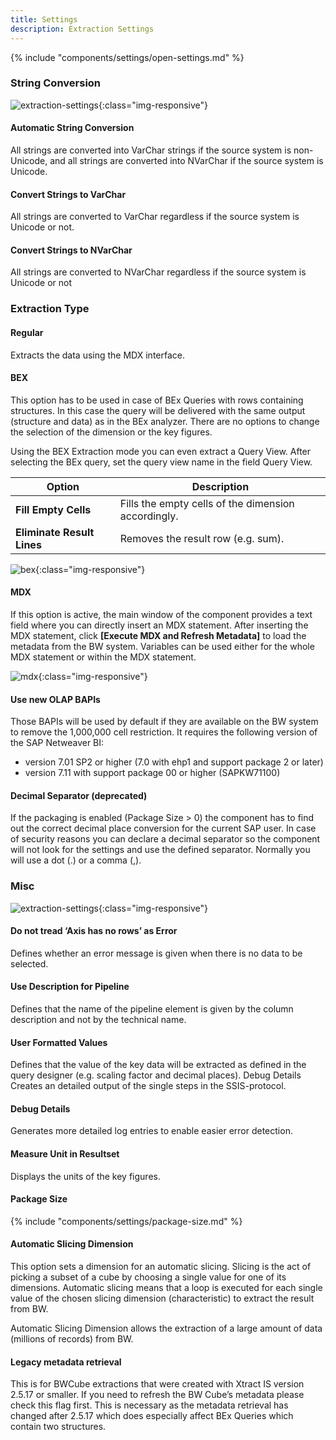 ```yaml
---
title: Settings
description: Extraction Settings
---
```


{% include "components/settings/open-settings.md"  %}

### String Conversion

![extraction-settings](../../assets/images/documentation/components/bwcube/xis/settings.png){:class="img-responsive"}

#### Automatic String Conversion
All strings are converted into VarChar strings if the source system is non-Unicode, and all strings are converted into NVarChar if the source system is Unicode.

#### Convert Strings to VarChar
All strings are converted to VarChar regardless if the source system is Unicode or not.

#### Convert Strings to NVarChar
All strings are converted to NVarChar regardless if the source system is Unicode or not

### Extraction Type

#### Regular
Extracts the data using the MDX interface.

#### BEX
This option has to be used in case of BEx Queries with rows containing structures. 
In this case the query will be delivered with the same output (structure and data) as in the BEx analyzer. 
There are no options to change the selection of the dimension or the key figures.

Using the BEX Extraction mode you can even extract a Query View. After selecting the BEx query, set the query view name in the field Query View.

| Option | Description |
|--------|-------------|
| **Fill Empty Cells** | Fills the empty cells of the dimension accordingly. |
| **Eliminate Result Lines** | Removes the result row (e.g. sum). |

![bex](../../assets/images/documentation/components/bwcube/xis/bex.png){:class="img-responsive"}

#### MDX 
If this option is active, the main window of the component provides a text field where you can directly insert an MDX statement.
After inserting the MDX statement, click **[Execute MDX and Refresh Metadata]** to load the metadata from the BW system.
Variables can be used either for the whole MDX statement or within the MDX statement.

![mdx](../../assets/images/documentation/components/bwcube/xis/mdx.png){:class="img-responsive"}

#### Use new OLAP BAPIs
Those BAPIs will be used by default if they are available on the BW system to remove the 1,000,000 cell restriction. 
It requires the following version of the SAP Netweaver BI:
- version 7.01 SP2 or higher (7.0 with ehp1 and support package 2 or later)
- version 7.11 with support package 00 or higher (SAPKW71100)

#### Decimal Separator (deprecated)
If the packaging is enabled (Package Size > 0) the component has to find out the correct decimal place conversion for the current SAP user. 
In case of security reasons you can declare a decimal separator so the component will not look for the settings and use the defined separator. 
Normally you will use a dot (.) or a comma (,).

### Misc

![extraction-settings](../../assets/images/documentation/components/bwcube/xis/settings.png){:class="img-responsive"}

#### Do not tread ‘Axis has no rows’ as Error
Defines whether an error message is given when there is no data to be selected.

#### Use Description for Pipeline
Defines that the name of the pipeline element is given by the column description and not by the technical name.

#### User Formatted Values
Defines that the value of the key data will be extracted as defined in the query designer (e.g. scaling factor and decimal places). 
Debug Details Creates an detailed output of the single steps in the SSIS-protocol.

#### Debug Details
Generates more detailed log entries to enable easier error detection.

#### Measure Unit in Resultset
Displays the units of the key figures.

#### Package Size
{% include "components/settings/package-size.md"  %}

#### Automatic Slicing Dimension
This option sets a dimension for an automatic slicing. 
Slicing is the act of picking a subset of a cube by choosing a single value for one of its dimensions. 
Automatic slicing means that a loop is executed for each single value of the chosen slicing dimension (characteristic) to extract the result from BW.

Automatic Slicing Dimension allows the extraction of a large amount of data (millions of records) from BW.

#### Legacy metadata retrieval
This is for BWCube extractions that were created with Xtract IS version 2.5.17 or smaller. 
If you need to refresh the BW Cube’s metadata please check this flag first. 
This is necessary as the metadata retrieval has changed after 2.5.17 which does especially affect BEx Queries which contain two structures.

